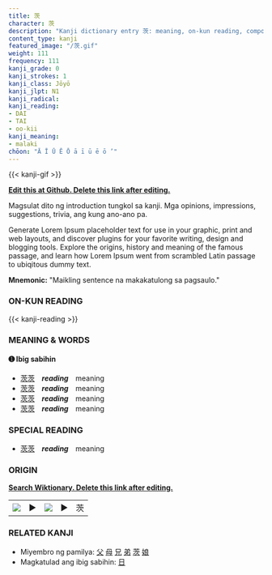 ```yaml
---
title: 茨
character: 茨
description: "Kanji dictionary entry 茨: meaning, on-kun reading, compounds, origin, related kanji"
content_type: kanji
featured_image: "/茨.gif"
weight: 111
frequency: 111
kanji_grade: 0
kanji_strokes: 1
kanji_class: Jōyō
kanji_jlpt: N1
kanji_radical: 
kanji_reading: 
- DAI
- TAI
- oo-kii
kanji_meaning:
- malaki
chōon: "Ā Ī Ū Ē Ō ā ī ū ē ō ’"
---
```

[//]: # (Don't edit the line below. Kanji animated GIF code is automatically generated.)
{{< kanji-gif >}}

[//]: # (Edit below this line.)

**[Edit this at Github. Delete this link after editing.](https://github.com/tim0g/tim/tree/main/content/kanji/茨/index.md)**

Magsulat dito ng introduction tungkol sa kanji. Mga opinions, impressions, suggestions, trivia, ang kung ano-ano pa.

Generate Lorem Ipsum placeholder text for use in your graphic, print and web layouts, and discover plugins for your favorite writing, design and blogging tools. Explore the origins, history and meaning of the famous passage, and learn how Lorem Ipsum went from scrambled Latin passage to ubiqitous dummy text.
 
**Mnemonic:** "Maikling sentence na makakatulong sa pagsaulo."

### ON-KUN READING

[//]: # (Don't edit the line below. ON-KUN READING code is automatically generated.)
{{< kanji-reading >}}

### MEANING & WORDS

#### ➊ **Ibig sabihin**
  - [茨](../茨)[茨](../茨)　***reading***　meaning
  - [茨](../茨)[茨](../茨)　***reading***　meaning
  - [茨](../茨)[茨](../茨)　***reading***　meaning
  - [茨](../茨)[茨](../茨)　***reading***　meaning

### SPECIAL READING
  - [茨](../茨)[茨](../茨)　***reading***　meaning

### ORIGIN

**[Search Wiktionary. Delete this link after editing.](https://wiktionary.org/wiki/茨)**
<table class="kanji-table"><tr><td>
<img src="60px-茨-bronze.svg.png">
</td><td>▶</td><td>
<img src="60px-茨-oracle.svg.png">
</td><td>▶</td>
<td class="kanji-origin">茨</td>
</tr></table>

### RELATED KANJI
- Miyembro ng pamilya: [父](../父) [母](../母) [兄](../兄) [弟](../弟) [茨](../茨) [娘](../娘)
- Magkatulad ang ibig sabihin: [日](../日)
